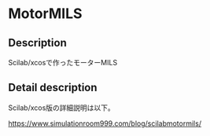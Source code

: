 # MotorMILS

## Description
Scilab/xcosで作ったモーターMILS

## Detail description

Scilab/xcos版の詳細説明は以下。

https://www.simulationroom999.com/blog/scilabmotormils/